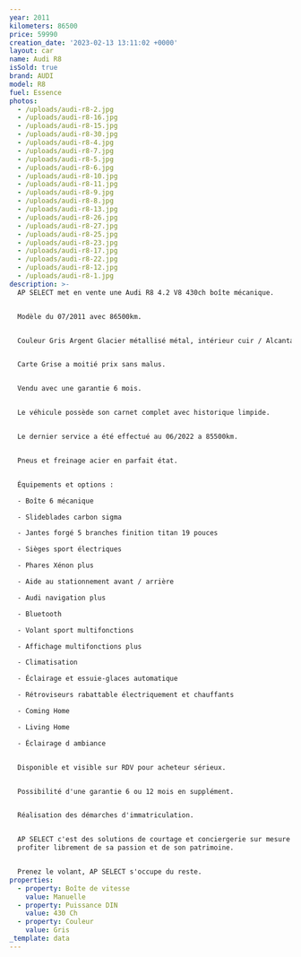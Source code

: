 ```yaml
---
year: 2011
kilometers: 86500
price: 59990
creation_date: '2023-02-13 13:11:02 +0000'
layout: car
name: Audi R8
isSold: true
brand: AUDI
model: R8
fuel: Essence
photos:
  - /uploads/audi-r8-2.jpg
  - /uploads/audi-r8-16.jpg
  - /uploads/audi-r8-15.jpg
  - /uploads/audi-r8-30.jpg
  - /uploads/audi-r8-4.jpg
  - /uploads/audi-r8-7.jpg
  - /uploads/audi-r8-5.jpg
  - /uploads/audi-r8-6.jpg
  - /uploads/audi-r8-10.jpg
  - /uploads/audi-r8-11.jpg
  - /uploads/audi-r8-9.jpg
  - /uploads/audi-r8-8.jpg
  - /uploads/audi-r8-13.jpg
  - /uploads/audi-r8-26.jpg
  - /uploads/audi-r8-27.jpg
  - /uploads/audi-r8-25.jpg
  - /uploads/audi-r8-23.jpg
  - /uploads/audi-r8-17.jpg
  - /uploads/audi-r8-22.jpg
  - /uploads/audi-r8-12.jpg
  - /uploads/audi-r8-1.jpg
description: >-
  AP SELECT met en vente une Audi R8 4.2 V8 430ch boîte mécanique.


  Modèle du 07/2011 avec 86500km.


  Couleur Gris Argent Glacier métallisé métal, intérieur cuir / Alcantara noir


  Carte Grise a moitié prix sans malus.


  Vendu avec une garantie 6 mois.


  Le véhicule possède son carnet complet avec historique limpide.


  Le dernier service a été effectué au 06/2022 a 85500km.


  Pneus et freinage acier en parfait état.


  Équipements et options :

  - Boîte 6 mécanique

  - Slideblades carbon sigma

  - Jantes forgé 5 branches finition titan 19 pouces

  - Sièges sport électriques

  - Phares Xénon plus

  - Aide au stationnement avant / arrière

  - Audi navigation plus

  - Bluetooth

  - Volant sport multifonctions

  - Affichage multifonctions plus

  - Climatisation

  - Éclairage et essuie-glaces automatique

  - Rétroviseurs rabattable électriquement et chauffants

  - Coming Home

  - Living Home

  - Éclairage d ambiance


  Disponible et visible sur RDV pour acheteur sérieux.


  Possibilité d'une garantie 6 ou 12 mois en supplément.


  Réalisation des démarches d'immatriculation.


  AP SELECT c'est des solutions de courtage et conciergerie sur mesure pour
  profiter librement de sa passion et de son patrimoine.


  Prenez le volant, AP SELECT s'occupe du reste.
properties:
  - property: Boîte de vitesse
    value: Manuelle
  - property: Puissance DIN
    value: 430 Ch
  - property: Couleur
    value: Gris
_template: data
---
```


